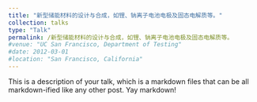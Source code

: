 ```yaml
---
title: "新型储能材料的设计与合成，如锂、钠离子电池电极及固态电解质等。"
collection: talks
type: "Talk"
permalink: /新型储能材料的设计与合成，如锂、钠离子电池电极及固态电解质等。
#venue: "UC San Francisco, Department of Testing"
#date: 2012-03-01
#location: "San Francisco, California"
---
```


This is a description of your talk, which is a markdown files that can be all markdown-ified like any other post. Yay markdown!
